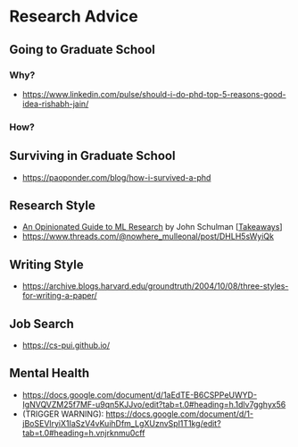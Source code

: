 # Research Advice

## Going to Graduate School

### Why?

- https://www.linkedin.com/pulse/should-i-do-phd-top-5-reasons-good-idea-rishabh-jain/

### How?

## Surviving in Graduate School

- https://paoponder.com/blog/how-i-survived-a-phd

## Research Style

- [An Opinionated Guide to ML Research](http://joschu.net/blog/opinionated-guide-ml-research.html) by John Schulman [[Takeaways](./opinionated-guide-to-ml-research)]
- https://www.threads.com/@nowhere_mulleonal/post/DHLH5sWyiQk

## Writing Style

- https://archive.blogs.harvard.edu/groundtruth/2004/10/08/three-styles-for-writing-a-paper/

## Job Search

- https://cs-pui.github.io/

## Mental Health

- https://docs.google.com/document/d/1aEdTE-B6CSPPeUWYD-IgNVQVZM25f7MF-u9qn5KJJvo/edit?tab=t.0#heading=h.1dlv7gghyx56
- (TRIGGER WARNING): https://docs.google.com/document/d/1-jBoSEVlryiX1IaSzV4vKuihDfm_LgXUznvSpl1T1kg/edit?tab=t.0#heading=h.vnjrknmu0cff
